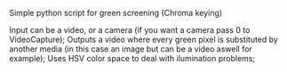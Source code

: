 Simple python script for green screening (Chroma keying)

Input can be a video, or a camera (if you want a camera pass 0 to VideoCapture); 
Outputs a video where every green pixel is substituted by another media (in this case an image but can be a video aswell for example);
Uses HSV color space to deal with ilumination problems;
